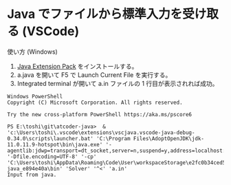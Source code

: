 # Java でファイルから標準入力を受け取る (VSCode)

使い方 (Windows)
1. [Java Extension Pack](https://marketplace.visualstudio.com/items?itemName=vscjava.vscode-java-pack) をインストールする。
1. a.java を開いて F5 で Launch Current File を実行する。
1. Integrated terminal が開いて a.in ファイルの 1 行目が表示されれば成功。

```
Windows PowerShell
Copyright (C) Microsoft Corporation. All rights reserved.

Try the new cross-platform PowerShell https://aka.ms/pscore6

PS E:\toshi\git\atcoder-java>  & 'c:\Users\toshi\.vscode\extensions\vscjava.vscode-java-debug-0.34.0\scripts\launcher.bat' 'C:\Program Files\AdoptOpenJDK\jdk-11.0.11.9-hotspot\bin\java.exe' '-agentlib:jdwp=transport=dt_socket,server=n,suspend=y,address=localhost:51352' '-Dfile.encoding=UTF-8' '-cp' 'C:\Users\toshi\AppData\Roaming\Code\User\workspaceStorage\e2fc0b34ced54ca254fbcc2296753ec9\redhat.java\jdt_ws\atcoder-java_e894e40a\bin' 'Solver' '^<' 'a.in'      
Input from java.
```